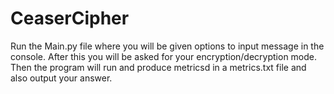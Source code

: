 # CeaserCipher

Run the Main.py file where you will be given options to input message in the console. After this you will be asked for your encryption/decryption mode. Then the program will run and produce metricsd in a metrics.txt file and also output your answer.
